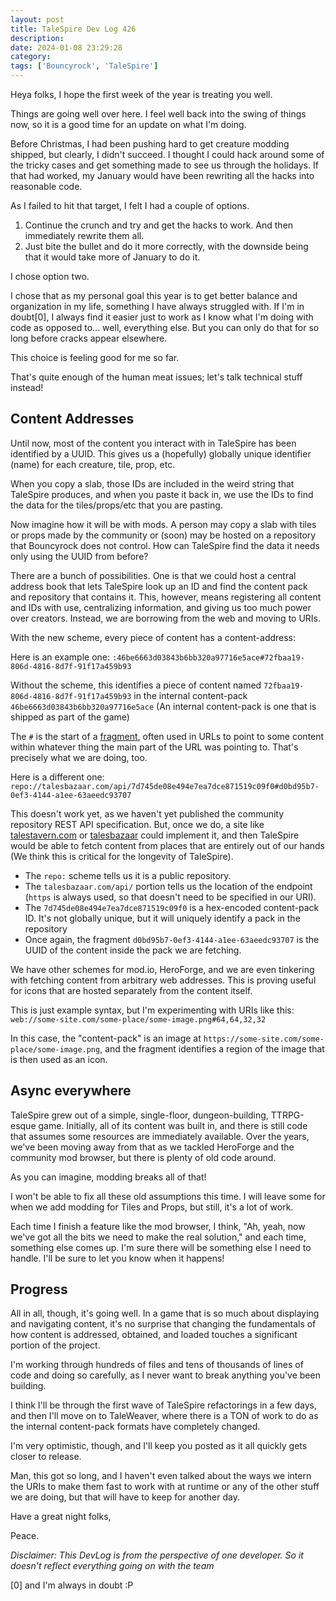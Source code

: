 ```yaml
---
layout: post
title: TaleSpire Dev Log 426
description:
date: 2024-01-08 23:29:28
category:
tags: ['Bouncyrock', 'TaleSpire']
---
```


Heya folks, I hope the first week of the year is treating you well.

Things are going well over here. I feel well back into the swing of things now, so it is a good time for an update on what I'm doing.

Before Christmas, I had been pushing hard to get creature modding shipped, but clearly, I didn't succeed. I thought I could hack around some of the tricky cases and get something made to see us through the holidays. If that had worked, my January would have been rewriting all the hacks into reasonable code.

As I failed to hit that target, I felt I had a couple of options.

1. Continue the crunch and try and get the hacks to work. And then immediately rewrite them all.
2. Just bite the bullet and do it more correctly, with the downside being that it would take more of January to do it.

I chose option two.

I chose that as my personal goal this year is to get better balance and organization in my life, something I have always struggled with. If I'm in doubt[0], I always find it easier just to work as I know what I'm doing with code as opposed to... well, everything else. But you can only do that for so long before cracks appear elsewhere.

This choice is feeling good for me so far.

That's quite enough of the human meat issues; let's talk technical stuff instead!

## Content Addresses

Until now, most of the content you interact with in TaleSpire has been identified by a UUID. This gives us a (hopefully) globally unique identifier (name) for each creature, tile, prop, etc.

When you copy a slab, those IDs are included in the weird string that TaleSpire produces, and when you paste it back in, we use the IDs to find the data for the tiles/props/etc that you are pasting.

Now imagine how it will be with mods. A person may copy a slab with tiles or props made by the community or (soon) may be hosted on a repository that Bouncyrock does not control. How can TaleSpire find the data it needs only using the UUID from before?

There are a bunch of possibilities. One is that we could host a central address book that lets TaleSpire look up an ID and find the content pack and repository that contains it. This, however, means registering all content and IDs with use, centralizing information, and giving us too much power over creators. Instead, we are borrowing from the web and moving to URIs.

With the new scheme, every piece of content has a content-address:

Here is an example one: `:46be6663d03843b6bb320a97716e5ace#72fbaa19-806d-4816-8d7f-91f17a459b93`

Without the scheme, this identifies a piece of content named `72fbaa19-806d-4816-8d7f-91f17a459b93` in the internal content-pack `46be6663d03843b6bb320a97716e5ace` (An internal content-pack is one that is shipped as part of the game)

The `#` is the start of a [fragment](https://en.wikipedia.org/wiki/URI_fragment), often used in URLs to point to some content within whatever thing the main part of the URL was pointing to. That's precisely what we are doing, too.

Here is a different one: `repo://talesbazaar.com/api/7d745de08e494e7ea7dce871519c09f0#d0bd95b7-0ef3-4144-a1ee-63aeedc93707`

This doesn't work yet, as we haven't yet published the community repository REST API specification. But, once we do, a site like [talestavern.com](https://talestavern.com/) or [talesbazaar](https://talesbazaar.com) could implement it, and then TaleSpire would be able to fetch content from places that are entirely out of our hands (We think this is critical for the longevity of TaleSpire).

- The `repo:` scheme tells us it is a public repository.
- The `talesbazaar.com/api/` portion tells us the location of the endpoint (`https` is always used, so that doesn't need to be specified in our URI).
- The `7d745de08e494e7ea7dce871519c09f0` is a hex-encoded content-pack ID. It's not globally unique, but it will uniquely identify a pack in the repository
- Once again, the fragment `d0bd95b7-0ef3-4144-a1ee-63aeedc93707` is the UUID of the content inside the pack we are fetching.

We have other schemes for mod.io, HeroForge, and we are even tinkering with fetching content from arbitrary web addresses. This is proving useful for icons that are hosted separately from the content itself.

This is just example syntax, but I'm experimenting with URIs like this: `web://some-site.com/some-place/some-image.png#64,64,32,32`

In this case, the "content-pack" is an image at `https://some-site.com/some-place/some-image.png`, and the fragment identifies a region of the image that is then used as an icon.

## Async everywhere

TaleSpire grew out of a simple, single-floor, dungeon-building, TTRPG-esque game. Initially, all of its content was built in, and there is still code that assumes some resources are immediately available. Over the years, we've been moving away from that as we tackled HeroForge and the community mod browser, but there is plenty of old code around.

As you can imagine, modding breaks all of that!

I won't be able to fix all these old assumptions this time. I will leave some for when we add modding for Tiles and Props, but still, it's a lot of work.

Each time I finish a feature like the mod browser, I think, "Ah, yeah, now we've got all the bits we need to make the real solution," and each time, something else comes up. I'm sure there will be something else I need to handle. I'll be sure to let you know when it happens!

## Progress

All in all, though, it's going well. In a game that is so much about displaying and navigating content, it's no surprise that changing the fundamentals of how content is addressed, obtained, and loaded touches a significant portion of the project.

I'm working through hundreds of files and tens of thousands of lines of code and doing so carefully, as I never want to break anything you've been building.

I think I'll be through the first wave of TaleSpire refactorings in a few days, and then I'll move on to TaleWeaver, where there is a TON of work to do as the internal content-pack formats have completely changed.

I'm very optimistic, though, and I'll keep you posted as it all quickly gets closer to release.

Man, this got so long, and I haven't even talked about the ways we intern the URIs to make them fast to work with at runtime or any of the other stuff we are doing, but that will have to keep for another day.

Have a great night folks,

Peace.

*Disclaimer: This DevLog is from the perspective of one developer. So it doesn't reflect everything going on with the team*

[0] and I'm always in doubt :P
